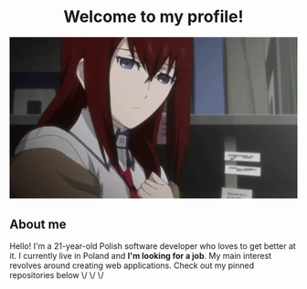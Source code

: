 <h1 align="center">Welcome to my profile!</h1>
<div align="center">
    <img width="1000" src="./content/banner.webp"/>
</div>
<h2>About me</h2>
<p>
    Hello! I'm a 21-year-old Polish software developer who loves to get better at it. I currently live in Poland and <b>I'm looking for a job</b>.
    My main interest revolves around creating web applications. Check out my pinned repositories below \/ \/ \/
</p>

<!--
**ThePanToster/ThePanToster** is a ✨ _special_ ✨ repository because its `README.md` (this file) appears on your GitHub profile.

Here are some ideas to get you started:

- 🔭 I’m currently working on ...
- 🌱 I’m currently learning ...
- 👯 I’m looking to collaborate on ...
- 🤔 I’m looking for help with ...
- 💬 Ask me about ...
- 📫 How to reach me: ...
- 😄 Pronouns: ...
- ⚡ Fun fact: ...
-->
